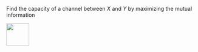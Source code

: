 
Find the capacity of a channel between *X* and *Y* by maximizing the mutual information

<img src="https://raw.githubusercontent.com/pbenner/autodiff/master/demo/channel/README//eq_no_01.png" alt="" height="60">

